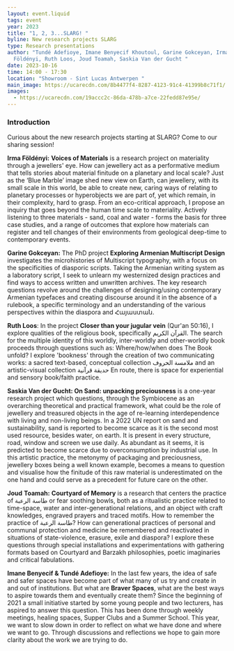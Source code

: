 ```yaml
---
layout: event.liquid
tags: event
year: 2023
title: "1, 2, 3...SLARG! "
byline: New research projects SLARG
type: Research presentations
author: "Tundé Adefioye, Imane Benyecif Khoutoul, Garine Gokceyan, Irma
  Földényi, Ruth Loos, Joud Toamah, Saskia Van der Gucht "
date: 2023-10-16
time: 14:00 - 17:30
location: "Showroom - Sint Lucas Antwerpen "
main_image: https://ucarecdn.com/8b4477f4-8287-4123-91c4-41399b8c71f1/
images:
  - https://ucarecdn.com/19accc2c-86da-478b-a7ce-22fedd87e95e/
---
```

### Introduction

Curious about the new research projects starting at SLARG? Come to our sharing session!  

**Irma Földényi:** **Voices of Materials** is a research project on materiality through a jewellers' eye. How can jewellery act as a performative medium that tells stories about material finitude on a planetary and local scale? Just as the ‘Blue Marble’ image shed new view on Earth, can jewellery, with its small scale in this world, be able to create new, caring ways of relating to planetary processes or hyperobjects we are part of, yet which remain, in their complexity, hard to grasp. From an eco-critical approach, I propose an inquiry that goes beyond the human time scale to materiality. Actively listening to three materials - sand, coal and water - forms the basis for three case studies, and a range of outcomes that explore how materials can register and tell changes of their environments from geological deep-time to contemporary events. 

**Garine Gokceyan:** The PhD project **Exploring Armenian Multiscript Design** investigates the microhistories of Multiscript typography, with a focus on the specificities of diasporic scripts. Taking the Armenian writing system as a laboratory script, I seek to unlearn my westernized design practices and find ways to access written and unwritten archives. The key research questions revolve around the challenges of designing/using contemporary Armenian typefaces and creating discourse around it in the absence of a rulebook, a specific terminology and an understanding of the various perspectives within the diaspora and Հայաստան. 

**Ruth Loos**: In the project **Closer than your jugular vein** (Qur'an 50:16), I explore qualities of the religious book, specifically القرآن الكريم. The search for the multiple identity of this worldly, inter-worldly and other-worldly book proceeds through questions such as: Where/how/when does The Book unfold? I explore 'bookness' through the creation of two communicating works: a sacred text-based, conceptual collection ملامسة الحروف and an artistic-visual collection حديقة قرآنية En route, there is space for experiential and sensory book/faith practice.

**Saskia Van der Gucht: On Sand: unpacking preciousness** is a one-year research project which questions, through the Symbiocene as an overarching theoretical and practical framework, what could be the role of jewellery and treasured objects in the age of re-learning interdependence with living and non-living beings. In a 2022 UN report on sand and sustainability, sand is reported to become scarce as it is the second most used resource, besides water, on earth. It is present in every structure, road, window and screen we use daily. As abundant as it seems, it is predicted to become scarce due to overconsumption by industrial use. In this artistic practice, the metonymy of packaging and preciousness, jewellery boxes being a well known example, becomes a means to question and visualise how the finitude of this raw material is underestimated on the one hand and could serve as a precedent for future care on the other.

**Joud** **Toamah:** **Courtyard of Memory** is a research that centers the practice of طاسة الرعبة or fear soothing bowls, both as a ritualistic practice related to time-space, water and inter-generational relations, and an object with craft knowledges, engraved prayers and traced motifs. How to remember the practice of طاسة الرعبة? How can generational practices of personal and communal protection and medicine be remembered and reactivated in situations of state-violence, erasure, exile and diaspora? I explore these questions through special installations and experimentations with gathering formats based on Courtyard and Barzakh philosophies, poetic imaginaries and critical fabulations.

**Imane Benyecif & Tundé Adefioye:** In the last few years, the idea of safe and safer spaces have become part of what many of us try and create in and out of institutions. But what are **Braver Spaces**, what are the best ways to aspire towards them and eventually create them? Since the beginning of 2021 a small initiative started by some young people and two lecturers, has aspired to answer this question. This has been done through weekly meetings, healing spaces, Supper Clubs and a Summer School. This year, we want to slow down in order to reflect on what we have done and where we want to go. Through discussions and reflections we hope to gain more clarity about the work we are trying to do.